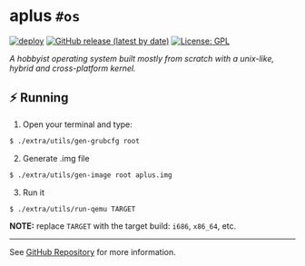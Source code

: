 # aplus `#os`
[![deploy](https://github.com/kwrx/aplus/actions/workflows/deploy.yml/badge.svg)](https://github.com/kwrx/aplus/actions/workflows/deploy.yml)
[![GitHub release (latest by date)](https://img.shields.io/github/v/release/kwrx/aplus)](https://github.com/kwrx/aplus/releases/latest)
[![License: GPL](https://img.shields.io/badge/License-GPL-blue.svg)](/LICENSE) 

*A hobbyist operating system built mostly from scratch with a unix-like, hybrid and cross-platform kernel.*

## :zap: Running
1. Open your terminal and type:

```bash
$ ./extra/utils/gen-grubcfg root
```

2. Generate .img file
```bash
$ ./extra/utils/gen-image root aplus.img
```

3. Run it
```bash
$ ./extra/utils/run-qemu TARGET
```

**NOTE:** replace `TARGET` with the target build: `i686`, `x86_64`, etc.

---

See [GitHub Repository](https://github.com/kwrx/aplus) for more information.